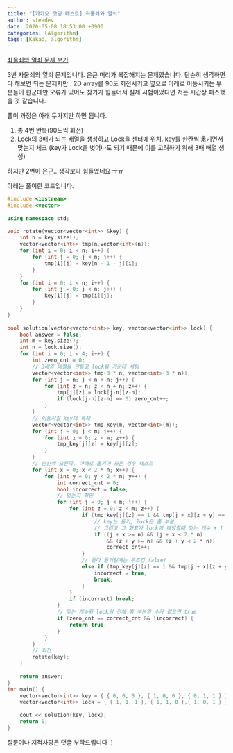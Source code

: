 ```yaml
---
title: "[카카오 코딩 테스트] 좌물쇠와 열쇠"
author: steadev
date: 2020-05-08 18:53:00 +0900
categories: [Algorithm]
tags: [Kakao, algorithm]
---
```


[좌물쇠와 열쇠 문제 보기](https://tech.kakao.com/2019/10/02/kakao-blind-recruitment-2020-round1/)
 
3번 자물쇠와 열쇠 문제입니다.
은근 머리가 복잡해지는 문제였습니다. 단순히 생각하면 다 해보면 되는 문제지만.. 
2D array를 90도 회전시키고 옆으로 아래로 이동시키는 부분들이 한군데만 오류가 있어도 찾기가 힘들어서 
실제 시험이었다면 저는 시간상 패스했을 것 같습니다.
 
풀이 과정은 아래 두가지만 하면 됩니다.
1) 총 4번 반복(90도씩 회전)
2) Lock의 3배가 되는 배열을 생성하고 Lock을 센터에 위치. key를 한칸씩 옮기면서 맞는지 체크
  (key가 Lock을 벗어나도 되기 때문에 이를 고려하기 위해 3배 배열 생성)
 
하지만 2번이 은근.. 생각보다 힘들었네요 ㅠㅠ
 
아래는 풀이한 코드입니다.

```c++
#include <iostream>
#include <vector>
 
using namespace std;
 
void rotate(vector<vector<int>> &key) {
    int n = key.size();
    vector<vector<int>> tmp(n,vector<int>(n));
    for (int i = 0; i < n; i++) {
        for (int j = 0; j < n; j++) {
            tmp[i][j] = key[n - 1 - j][i];
        }
    }
    for (int i = 0; i < n; i++) {
        for (int j = 0; j < n; j++) {
            key[i][j] = tmp[i][j];
        }
    }
}
 
bool solution(vector<vector<int>> key, vector<vector<int>> lock) {
    bool answer = false;
    int m = key.size();
    int n = lock.size();
    for (int i = 0; i < 4; i++) {        
        int zero_cnt = 0;
        // 3배의 배열을 만들고 lock을 가운데 세팅
        vector<vector<int>> tmp(3 * n, vector<int>(3 * n));
        for (int j = n; j < n + n; j++) {
            for (int z = n; z < n + n; z++) {
                tmp[j][z] = lock[j-n][z-n];
                if (lock[j-n][z-n] == 0) zero_cnt++;
            }
        }
        // 이동시킬 key의 복제
        vector<vector<int>> tmp_key(m, vector<int>(m));
        for (int j = 0; j < m; j++) {
            for (int z = 0; z < m; z++) {
                tmp_key[j][z] = key[j][z];
            }
        }
        // 한칸씩 오른쪽, 아래로 옮기며 모든 경우 테스트
        for (int x = 0; x < 2 * n; x++) {
            for (int y = 0; y < 2 * n; y++) {
                int correct_cnt = 0;
                bool incorrect = false;
                // 맞는지 확인
                for (int j = 0; j < m; j++) {
                    for (int z = 0; z < m; z++) {
                        if (tmp_key[j][z] == 1 && tmp[j + x][z + y] == 0) {
                            // key는 돌기, lock은 홈 부분, 
                            // 그리고 그 좌표가 lock에 해당할때 맞는 개수 + 1 
                            if ((j + x >= n) && (j + x < 2 * n) 
                                && (z + y >= n) && (z + y < 2 * n))
                                correct_cnt++;
                        }
                        // 둘다 돌기일때는 무조건 false!
                        else if (tmp_key[j][z] == 1 && tmp[j + x][z + y] == 1) {
                            incorrect = true;
                            break;
                        }
                    }
                    if (incorrect) break;
                }
                // 맞는 개수와 lock의 전체 홈 부분의 수가 같으면 true
                if (zero_cnt == correct_cnt && !incorrect) {
                    return true;
                }
            }
        }
        // 회전
        rotate(key);
    }
    
    return answer;
}
int main() {
    vector<vector<int>> key = { { 0, 0, 0 }, { 1, 0, 0 }, { 0, 1, 1 } };
    vector<vector<int>> lock = { { 1, 1, 1 }, { 1, 1, 0 },{ 1, 0, 1 } };
 
    cout << solution(key, lock);
    return 0;
}
```

질문이나 지적사항은 댓글 부탁드립니다 :)